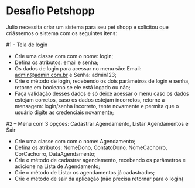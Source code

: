 # Desafio Petshopp

Julio necessita criar um sistema para seu pet shopp e solicitou que criássemos o sistema com os seguintes itens:

#1 - Tela de login

- Crie uma classe com com o nome: login;
- Defina os atributos: email e senha;
- Os dados de login para acessar no menu são: Email: admin@admin.com.br e Senha: admin123;
- Crie o método de login, recebendo os dois parâmetros de login e senha, retorne em booleano se ele está logado ou não;
- Faça validação desses dados e só deixe acessar o menu caso os dados estejam corretos, caso os dados estejam incorretos, retorne a mensagem: login/senha incorreto, tente novamente e permita que o usuário digite as credenciais novamente;
  
#2 – Menu com 3 opções: Cadastrar Agendamento, Listar Agendamentos e Sair

- Crie uma classe com com o nome: Agendamento;
- Defina os atributos: NomeDono, ContatoDono, NomeCachorro, CorCachorro, DataAgendamento;
- Crie o método de cadastrar agendamento, recebendo os parâmetros e adicione na Lista de Agendamento;
- Crie o método de Listar os agendamentos já cadastrados;
- Crie o método de sair da aplicação (não precisa retornar para o login)
